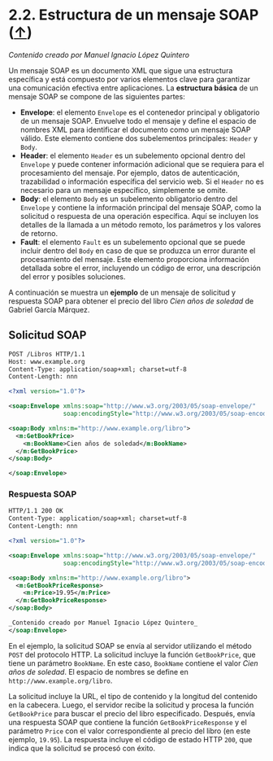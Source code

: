 # 2.2. Estructura de un mensaje SOAP ([↑](README.md))

_Contenido creado por Manuel Ignacio López Quintero_

Un mensaje SOAP es un documento XML que sigue una estructura específica y está compuesto por varios elementos clave para garantizar una comunicación efectiva entre aplicaciones. La **estructura básica** de un mensaje SOAP se compone de las siguientes partes:

* **Envelope**: el elemento `Envelope` es el contenedor principal y obligatorio de un mensaje SOAP. Envuelve todo el mensaje y define el espacio de nombres XML para identificar el documento como un mensaje SOAP válido. Este elemento contiene dos subelementos principales: `Header` y `Body`.
* **Header**: el elemento `Header` es un subelemento opcional dentro del `Envelope` y puede contener información adicional que se requiera para el procesamiento del mensaje. Por ejemplo, datos de autenticación, trazabilidad o información específica del servicio web. Si el `Header` no es necesario para un mensaje específico, simplemente se omite.
* **Body**: el elemento `Body` es un subelemento obligatorio dentro del `Envelope` y contiene la información principal del mensaje SOAP, como la solicitud o respuesta de una operación específica. Aquí se incluyen los detalles de la llamada a un método remoto, los parámetros y los valores de retorno.
* **Fault**: el elemento `Fault` es un subelemento opcional que se puede incluir dentro del `Body` en caso de que se produzca un error durante el procesamiento del mensaje. Este elemento proporciona información detallada sobre el error, incluyendo un código de error, una descripción del error y posibles soluciones.

A continuación se muestra un **ejemplo** de un mensaje de solicitud y respuesta SOAP para obtener el precio del libro *Cien años de soledad* de Gabriel García Márquez.

## Solicitud SOAP

```xml
POST /Libros HTTP/1.1
Host: www.example.org
Content-Type: application/soap+xml; charset=utf-8
Content-Length: nnn

<?xml version="1.0"?>

<soap:Envelope xmlns:soap="http://www.w3.org/2003/05/soap-envelope/"
               soap:encodingStyle="http://www.w3.org/2003/05/soap-encoding">

<soap:Body xmlns:m="http://www.example.org/libro">
  <m:GetBookPrice>
    <m:BookName>Cien años de soledad</m:BookName>
  </m:GetBookPrice>
</soap:Body>

</soap:Envelope>
```

### Respuesta SOAP

```xml
HTTP/1.1 200 OK
Content-Type: application/soap+xml; charset=utf-8
Content-Length: nnn

<?xml version="1.0"?>

<soap:Envelope xmlns:soap="http://www.w3.org/2003/05/soap-envelope/"
               soap:encodingStyle="http://www.w3.org/2003/05/soap-encoding">

<soap:Body xmlns:m="http://www.example.org/libro">
  <m:GetBookPriceResponse>
    <m:Price>19.95</m:Price>
  </m:GetBookPriceResponse>
</soap:Body>

_Contenido creado por Manuel Ignacio López Quintero_
</soap:Envelope>
```

En el ejemplo, la solicitud SOAP se envía al servidor utilizando el método `POST` del protocolo HTTP. La solicitud incluye la función `GetBookPrice`, que tiene un parámetro `BookName`. En este caso, `BookName` contiene el valor *Cien años de soledad*. El espacio de nombres se define en `http://www.example.org/libro`.

La solicitud incluye la URL, el tipo de contenido y la longitud del contenido en la cabecera. Luego, el servidor recibe la solicitud y procesa la función `GetBookPrice` para buscar el precio del libro especificado. Después, envía una respuesta SOAP que contiene la función `GetBookPriceResponse` y el parámetro `Price` con el valor correspondiente al precio del libro (en este ejemplo, `19.95`). La respuesta incluye el código de estado HTTP `200`, que indica que la solicitud se procesó con éxito.
